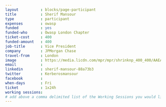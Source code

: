 ```yaml
---
layout          : blocks/page-participant
title           : Sherif Mansour
type            : participant
expenses        : owasp
funded          : yes
funded-who      : Owasp London Chapter
ticket-cost     : 400
funded-amount   : 400
job-title       : Vice President
company         : JPMorgan Chase
travel-from     : London
image           : https://media.licdn.com/mpr/mpr/shrinknp_400_400/AAEAAQAAAAAAAAtFAAAAJDllNzA4OTc2LTgzYTgtNDYyZS1iZGY5LTNlZWUxYmUwNWQwZQ.jpg
email           :
linkedin        : sherif-mansour-88a73b3
twitter         : Kerberosmansour
facebook        :
when-days       : Fri
ticket          : 1x24h
working sessions:
# add above a comma delimited list of the Working Sessions you would like to attend (use the session's title)
---
```


<!-- put more details about participant here -->
